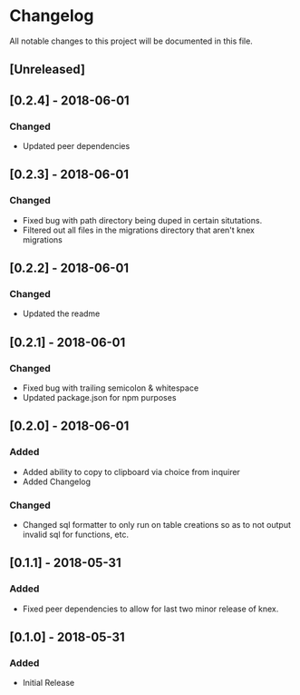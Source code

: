 # Changelog

All notable changes to this project will be documented in this file.

## [Unreleased]

## [0.2.4] - 2018-06-01

### Changed

* Updated peer dependencies

## [0.2.3] - 2018-06-01

### Changed

* Fixed bug with path directory being duped in certain situtations.
* Filtered out all files in the migrations directory that aren't knex migrations

## [0.2.2] - 2018-06-01

### Changed

* Updated the readme

## [0.2.1] - 2018-06-01

### Changed

* Fixed bug with trailing semicolon & whitespace
* Updated package.json for npm purposes

## [0.2.0] - 2018-06-01

### Added

* Added ability to copy to clipboard via choice from inquirer
* Added Changelog

### Changed

* Changed sql formatter to only run on table creations so as to not output invalid sql for functions, etc.

## [0.1.1] - 2018-05-31

### Added

* Fixed peer dependencies to allow for last two minor release of knex.

## [0.1.0] - 2018-05-31

### Added

* Initial Release
